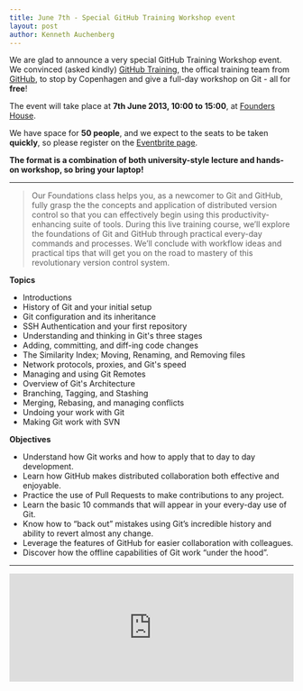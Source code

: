 ```yaml
---
title: June 7th - Special GitHub Training Workshop event
layout: post
author: Kenneth Auchenberg
---
```


We are glad to announce a very special GitHub Training Workshop event. We convinced (asked kindly) [GitHub Training](http://training.github.com/), the offical training team from [GitHub](http://github.com), to stop by Copenhagen and give a full-day workshop on Git - all for **free**!

The event will take place at **7th June 2013, 10:00 to 15:00**, at [Founders House](http://findvej.dk/Gothersgade8B,1123).

We have space for **50 people**, and we expect to the seats to be taken **quickly**, so please register on the [Eventbrite page](http://github-workshop-copenhagen.eventbrite.com/).

**The format is a combination of both university-style lecture and hands-on workshop, so bring your laptop!**

<hr>

<blockquote>
Our Foundations class helps you, as a newcomer to Git and GitHub, fully grasp the the concepts and application of distributed version control so that you can effectively begin using this productivity-enhancing suite of tools. During this live training course, we’ll explore the foundations of Git and GitHub through practical every-day commands and processes. We’ll conclude with workflow ideas and practical tips that will get you on the road to mastery of this revolutionary version control system.

</blockquote>

**Topics**
<ul>
  <li>Introductions</li>
  <li>History of Git and your initial setup</li>
  <li>Git configuration and its inheritance</li>
  <li>SSH Authentication and your first repository</li>
  <li>Understanding and thinking in Git's three stages</li>
  <li>Adding, committing, and diff-ing code changes</li>
  <li>The Similarity Index; Moving, Renaming, and Removing files</li>
  <li>Network protocols, proxies, and Git's speed</li>
  <li>Managing and using Git Remotes</li>
  <li>Overview of Git's Architecture</li>
  <li>Branching, Tagging, and Stashing</li>
  <li>Merging, Rebasing, and managing conflicts</li>
  <li>Undoing your work with Git</li>
  <li>Making Git work with SVN</li>
</ul>


**Objectives**
<ul>
  <li>Understand how Git works and how to apply that to day to day development.</li>
  <li>Learn how GitHub makes distributed collaboration both effective and enjoyable.</li>
  <li>Practice the use of Pull Requests to make contributions to any project.</li>
  <li>Learn the basic 10 commands that will appear in your every-day use of Git.</li>
  <li>Know how to “back out” mistakes using Git’s incredible history and ability to revert almost any change.</li>
  <li>Leverage the features of GitHub for easier collaboration with colleagues.</li>
  <li>Discover how the offline capabilities of Git work “under the hood”.</li>
</ul>

<hr>

<iframe src="http://www.eventbrite.com/tickets-external?eid=6682681079&amp;ref=etckt" frameborder="0" marginwidth="5" marginheight="5" scrolling="auto" width="100%" height="192"></iframe>



